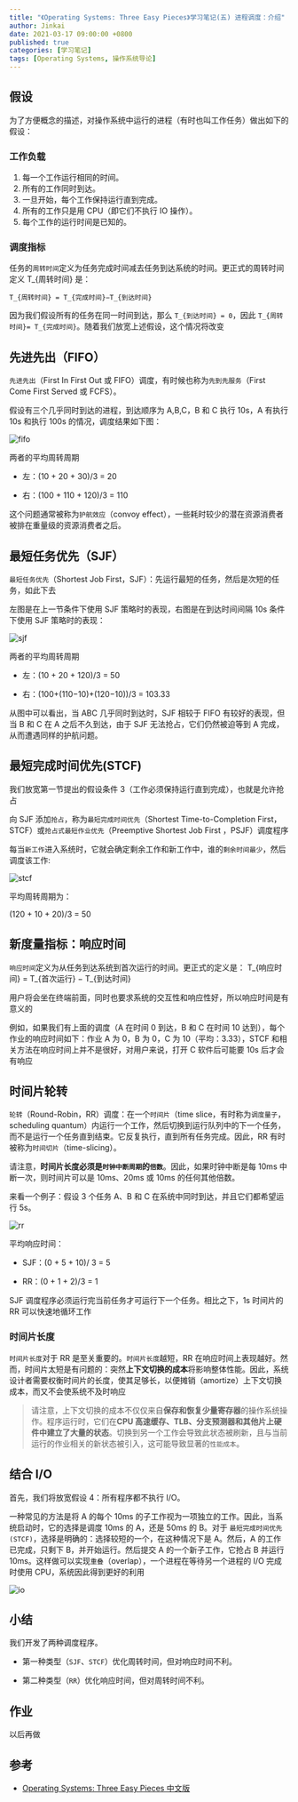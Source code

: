 ```yaml
---
title: "《Operating Systems: Three Easy Pieces》学习笔记(五) 进程调度：介绍"
author: Jinkai
date: 2021-03-17 09:00:00 +0800
published: true
categories: [学习笔记]
tags: [Operating Systems, 操作系统导论]
---
```


## 假设

为了方便概念的描述，对操作系统中运行的进程（有时也叫工作任务）做出如下的假设：

### 工作负载

1. 每一个工作运行相同的时间。
2. 所有的工作同时到达。
3. 一旦开始，每个工作保持运行直到完成。
4. 所有的工作只是用 CPU（即它们不执行 IO 操作）。
5. 每个工作的运行时间是已知的。

### 调度指标

任务的`周转时间`定义为任务完成时间减去任务到达系统的时间。更正式的周转时间定义 T\_{周转时间} 是：

    T_{周转时间} = T_{完成时间}−T_{到达时间}

因为我们假设所有的任务在同一时间到达，那么 `T_{到达时间} = 0`，因此 `T_{周转时间}= T_{完成时间}`。随着我们放宽上述假设，这个情况将改变

## 先进先出（FIFO）

`先进先出`（First In First Out 或 FIFO）调度，有时候也称为`先到先服务`（First Come First Served 或 FCFS）。

假设有三个几乎同时到达的进程，到达顺序为 A,B,C，B 和 C 执行 10s，A 有执行 10s 和执行 100s 的情况，调度结果如下图：

![fifo](/assets/img/2021-03-17-operating-systems-5/fifo.jpg)

两者的平均周转周期

- 左：(10 + 20 + 30)/3 = 20

- 右：(100 + 110 + 120)/3 = 110

这个问题通常被称为`护航效应`（convoy effect），一些耗时较少的潜在资源消费者被排在重量级的资源消费者之后。

## 最短任务优先（SJF）

`最短任务优先`（Shortest Job First，SJF）：先运行最短的任务，然后是次短的任务，如此下去

左图是在上一节条件下使用 SJF 策略时的表现，右图是在到达时间间隔 10s 条件下使用 SJF 策略时的表现：

![sjf](/assets/img/2021-03-17-operating-systems-5/sjf.jpg)

两者的平均周转周期

- 左：(10 + 20 + 120)/3 = 50

- 右：(100+(110−10)+(120−10))/3 = 103.33

从图中可以看出，当 ABC 几乎同时到达时，SJF 相较于 FIFO 有较好的表现，但当 B 和 C 在 A 之后不久到达，由于 SJF 无法抢占，它们仍然被迫等到 A 完成，从而遭遇同样的护航问题。

## 最短完成时间优先(STCF)

我们放宽第一节提出的假设条件 3（工作必须保持运行直到完成），也就是允许抢占

向 SJF 添加`抢占`，称为`最短完成时间优先`（Shortest Time-to-Completion First，STCF）或`抢占式最短作业优先`（Preemptive Shortest Job First ，PSJF）调度程序

每当`新工作`进入系统时，它就会确定剩余工作和新工作中，谁的`剩余时间最少`，然后调度该工作:

![stcf](/assets/img/2021-03-17-operating-systems-5/stcf.jpg)

平均周转周期为：

(120 + 10 + 20)/3 = 50

## 新度量指标：响应时间

`响应时间`定义为从任务到达系统到首次运行的时间。更正式的定义是：
T\_{响应时间} = T\_{首次运行} − T\_{到达时间}

用户将会坐在终端前面，同时也要求系统的交互性和响应性好，所以响应时间是有意义的

例如，如果我们有上面的调度（A 在时间 0 到达，B 和 C 在时间 10 达到），每个作业的响应时间如下：作业 A 为 0，B 为 0，C 为 10（平均：3.33），STCF 和相关方法在响应时间上并不是很好，对用户来说，打开 C 软件后可能要 10s 后才会有响应

## 时间片轮转

`轮转`（Round-Robin，RR）调度：在一个`时间片`（time slice，有时称为`调度量子`，scheduling quantum）内运行一个工作，然后切换到运行队列中的下一个任务，而不是运行一个任务直到结束。它反复执行，直到所有任务完成。因此，RR 有时被称为`时间切片`（time-slicing）。

请注意，**时间片长度必须是`时钟中断周期`的`倍数`**。因此，如果时钟中断是每 10ms 中断一次，则时间片可以是 10ms、20ms 或 10ms 的任何其他倍数。

来看一个例子：假设 3 个任务 A、B 和 C 在系统中同时到达，并且它们都希望运行 5s。

![rr](/assets/img/2021-03-17-operating-systems-5/rr.jpg)

平均响应时间：

- SJF：(0 + 5 + 10)/ 3 = 5

- RR：(0 + 1 + 2)/3 = 1

SJF 调度程序必须运行完当前任务才可运行下一个任务。相比之下，1s 时间片的 RR 可以快速地循环工作

### 时间片长度

`时间片长度`对于 RR 是至关重要的。`时间片长度`越短，RR 在响应时间上表现越好。然而，时间片太短是有问题的：突然**上下文切换的成本**将影响整体性能。因此，系统设计者需要权衡时间片的长度，使其足够长，以便摊销（amortize）上下文切换成本，而又不会使系统不及时响应

> 请注意，上下文切换的成本不仅仅来自**保存和恢复少量寄存器**的操作系统操作。程序运行时，它们在**CPU 高速缓存、TLB、分支预测器和其他片上硬件中建立了大量的状态**。切换到另一个工作会导致此状态被刷新，且与当前运行的作业相关的新状态被引入，这可能导致显著的`性能成本`。

## 结合 I/O

首先，我们将放宽假设 4：所有程序都不执行 I/O。

一种常见的方法是将 A 的每个 10ms 的子工作视为一项独立的工作。因此，当系统启动时，它的选择是调度 10ms 的 A，还是 50ms 的 B。对于 `最短完成时间优先(STCF)`，选择是明确的：选择较短的一个，在这种情况下是 A。然后，A 的工作已完成，只剩下 B，并开始运行。然后提交 A 的一个新子工作，它抢占 B 并运行 10ms。这样做可以实现`重叠`（overlap），一个进程在等待另一个进程的 I/O 完成时使用 CPU，系统因此得到更好的利用

![io](/assets/img/2021-03-17-operating-systems-5/io.jpg)

## 小结

我们开发了两种调度程序。

- 第一种类型（`SJF`、`STCF`）优化周转时间，但对响应时间不利。

- 第二种类型（`RR`）优化响应时间，但对周转时间不利。

## 作业

以后再做

## 参考

- [Operating Systems: Three Easy Pieces 中文版](https://pages.cs.wisc.edu/~remzi/OSTEP/Chinese/07.pdf)
